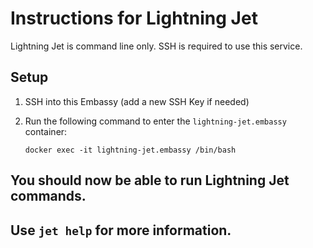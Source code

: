 # Instructions for Lightning Jet

Lightning Jet is command line only. SSH is required to use this service.

## Setup 

1. SSH into this Embassy (add a new SSH Key if needed)



2. Run the following command to enter the `lightning-jet.embassy` container:

    `docker exec -it lightning-jet.embassy /bin/bash`


## You should now be able to run Lightning Jet commands. 

## Use `jet help` for more information.